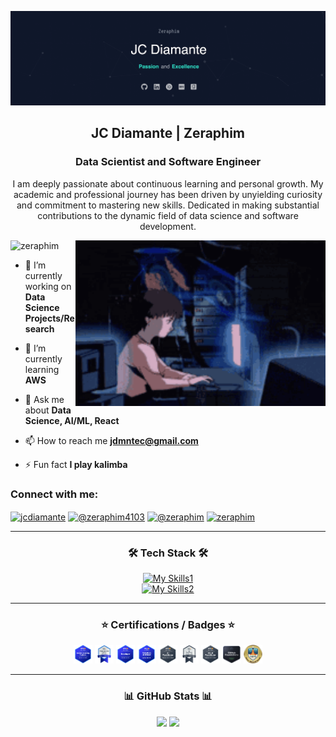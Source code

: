 [![MasterHead](./header5.png)]()
<!-- [![MasterHead](./header.gif)]() -->

<!-- <h1 align="center">Hi 👋, I'm JC Diamante</h1> -->
<h2 align="center">JC Diamante | Zeraphim</h1>
<h3 align="center">Data Scientist and Software Engineer</h3>
<p align="center">I am deeply passionate about continuous learning and personal growth. My academic and professional journey has been driven by unyielding curiosity and commitment to mastering new skills. Dedicated in making substantial contributions to the dynamic field of data science and software development.</p>

<img align="right" alt="coding" width="400" src="./coding.gif">

<p align="left" padding="30"> <img src="https://komarev.com/ghpvc/?username=zeraphim&label=Profile%20views&color=0e75b6&style=flat" alt="zeraphim" /> </p>

<!-- <p align="left"> <a href="https://github.com/ryo-ma/github-profile-trophy"><img src="https://github-profile-trophy.vercel.app/?username=zeraphim" alt="zeraphim" /></a> </p> -->

- 🔭 I’m currently working on **Data Science Projects/Research**

- 🌱 I’m currently learning **AWS**

- 💬 Ask me about **Data Science, AI/ML, React**

- 📫 How to reach me **jdmntec@gmail.com**

- ⚡ Fun fact **I play kalimba**

<h3 align="left">Connect with me:</h3>

<p align="left">
<a href="https://linkedin.com/in/jcdiamante" target="blank"><img align="center" src="https://raw.githubusercontent.com/rahuldkjain/github-profile-readme-generator/master/src/images/icons/Social/linked-in-alt.svg" alt="jcdiamante" height="30" width="40" /></a>
<a href="https://www.youtube.com/channel/UCG1exqSNKgEniM-3XSLcS2w" target="blank"><img align="center" src="https://raw.githubusercontent.com/rahuldkjain/github-profile-readme-generator/master/src/images/icons/Social/youtube.svg" alt="@zeraphim4103" height="30" width="40" /></a>
<a href="https://dev.to/@zeraphim" target="blank"><img align="center" src="https://raw.githubusercontent.com/rahuldkjain/github-profile-readme-generator/master/src/images/icons/Social/devto.svg" alt="@zeraphim" height="30" width="40" /></a>
<a href="https://kaggle.com/zeraphim" target="blank"><img align="center" src="https://raw.githubusercontent.com/rahuldkjain/github-profile-readme-generator/master/src/images/icons/Social/kaggle.svg" alt="zeraphim" height="30" width="40" /></a>
</p>

<div align="center">

  <hr>

  <h3>🛠️ Tech Stack 🛠️</h3>

[![My Skills1](https://skillicons.dev/icons?i=py,anaconda,pytorch,sklearn,tensorflow,qt,r,postman,django,flask,aws,git,firebase,postgres,mysql,mongodb,sqlite,react,js,html,tailwind,sass,css,npm,nodejs,spring,express,vite,vercel,nginx,netlify,cpp,arduino,raspberrypi,vscode,sublime&perline=12)](https://skillicons.dev)
<br>
[![My Skills2](https://skillicons.dev/icons?i=linux,ubuntu,kali,windows,apple,bash,replit,discord,figma,ps,matlab,notion&perline=12)](https://skillicons.dev)

</div>

<div align="center">

  <hr>

<h3 align="center">⭐️ Certifications / Badges ⭐️</h3>

<a href="https://www.credly.com/badges/3d19a07a-a46c-43e3-8539-8bb20791bf6d/public_url" target="_blank"><img src="images/mla.webp" height="30" alt="AWS Certified Machine Learning Engineer Associate"/></a>
<a href="https://www.credly.com/badges/74d889fc-e4f7-477b-95f8-636044937ab7/public_url" target="_blank"><img src="images/mla-early-adopter.webp" height="30" alt="AWS Certified Machine Learning Engineer Associate Early Adopter"/></a>
<a href="https://www.credly.com/badges/2b5607ea-7062-40cc-8bc6-79ee245602a2/public_url" target="_blank"><img src="images/dva.webp" height="30" alt="AWS Certified Developer Associate"/></a>
<a href="https://www.credly.com/badges/18ee08a5-758c-4cc5-8960-45ad1a3486db/public_url" target="_blank"><img src="images/saa.webp" height="30" alt="AWS Certified Solutions Architect Associate"/></a>
<a href="https://www.credly.com/badges/1ea46f2b-87f2-48fd-986f-4f27cb94b921/public_url" target="_blank"><img src="images/aiprac.webp" height="30" alt="AWS Certified AI Practitioner"/></a>
<a href="https://www.credly.com/badges/f7ed4608-eeeb-4a9d-835c-ed25089db801/public_url" target="_blank"><img src="images/aiprac-early-adopter.webp" height="30" alt="AWS AI Practitioner Early Adopter"/></a>
<a href="https://www.credly.com/badges/e7181a34-70c1-4d52-937b-a4c34285247b/public_url" target="_blank"><img src="images/cloudprac.webp" height="30" alt="AWS Certified Cloud Practitioner"/></a>
<a href="https://www.credly.com/badges/c7fde662-c2fe-49f2-8eb0-032cab0297bc/public_url" target="_blank"><img src="images/foundations.webp" height="30" alt="GitHub Foundations Certification"/></a>
<a href="https://www.credly.com/badges/94e7bd4d-4522-42af-82fe-76065b7e6090/public_url" target="_blank"><img src="images/nasa_open_science.webp" height="30" alt="NASA TOPS Open Science 101"/></a>

</div>

<hr>

<div align="center">
<h3>📊 GitHub Stats 📊</h3>

<p float="left">
  <img src="https://github-readme-stats.vercel.app/api/top-langs?username=zeraphim&show_icons=true&locale=en&layout=compact&theme=gotham" height="195"/>
  <img src="https://github-readme-stats.vercel.app/api?username=zeraphim&show_icons=true&locale=en&theme=gotham" height="195"/> 
</p>

<!--
<p>
  <img src="https://github-readme-streak-stats.herokuapp.com/?user=zeraphim&&theme=gotham" width="800" />
</p>
-->

</div>

</td>
<td>
